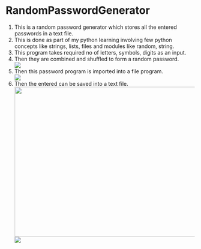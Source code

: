 

# RandomPasswordGenerator

<ol><li>This is a random password generator which stores all the entered passwords in a text file.</li>

<li>This is done as part of my python learning involving few python concepts like strings, lists, files and modules like random, string.</li>

<li>This program takes required no of letters, symbols, digits as an input.</li>

<li>Then they are combined and shuffled to form a random password.</li>
  <img src="https://user-images.githubusercontent.com/86519287/124020451-eebe3080-da07-11eb-9d4a-0b927069b8e9.png">

<li>Then this password program is imported into a file program.</li><img src="https://user-images.githubusercontent.com/86519287/124020462-f2ea4e00-da07-11eb-9bff-cdb7858d7148.png">


<li>Then the entered can be saved into a text file.</li>
  <img src="https://user-images.githubusercontent.com/86519287/124020391-d9e19d00-da07-11eb-891c-0b1bd15268a6.png" width="800px" height="400px">
  <img src="https://user-images.githubusercontent.com/86519287/124020431-e8c84f80-da07-11eb-9d5e-143558d30533.png">
</ol>


